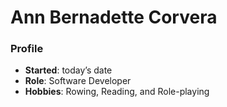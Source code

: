 # Ann Bernadette Corvera
### Profile
- **Started**: today’s date
- **Role**: Software Developer
- **Hobbies**: Rowing, Reading, and Role-playing
